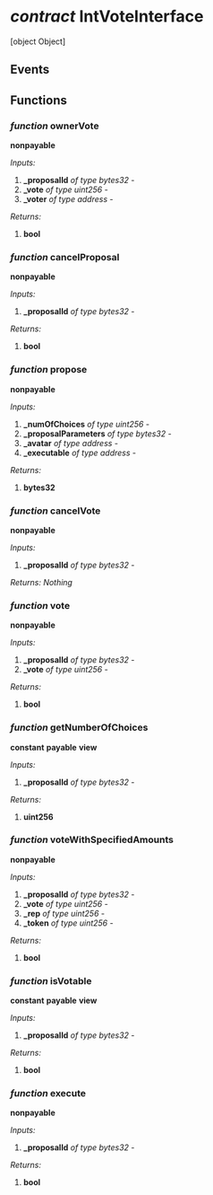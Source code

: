 # *contract* IntVoteInterface
[object Object]
## Events

## Functions
### *function* ownerVote

**nonpayable**




*Inputs:*
1. **_proposalId** *of type bytes32* - 
2. **_vote** *of type uint256* - 
3. **_voter** *of type address* - 

*Returns:*
1. **bool**

### *function* cancelProposal

**nonpayable**




*Inputs:*
1. **_proposalId** *of type bytes32* - 

*Returns:*
1. **bool**

### *function* propose

**nonpayable**




*Inputs:*
1. **_numOfChoices** *of type uint256* - 
2. **_proposalParameters** *of type bytes32* - 
3. **_avatar** *of type address* - 
4. **_executable** *of type address* - 

*Returns:*
1. **bytes32**

### *function* cancelVote

**nonpayable**




*Inputs:*
1. **_proposalId** *of type bytes32* - 

*Returns:*
*Nothing*

### *function* vote

**nonpayable**




*Inputs:*
1. **_proposalId** *of type bytes32* - 
2. **_vote** *of type uint256* - 

*Returns:*
1. **bool**

### *function* getNumberOfChoices

**constant**
**payable**
**view**




*Inputs:*
1. **_proposalId** *of type bytes32* - 

*Returns:*
1. **uint256**

### *function* voteWithSpecifiedAmounts

**nonpayable**




*Inputs:*
1. **_proposalId** *of type bytes32* - 
2. **_vote** *of type uint256* - 
3. **_rep** *of type uint256* - 
4. **_token** *of type uint256* - 

*Returns:*
1. **bool**

### *function* isVotable

**constant**
**payable**
**view**




*Inputs:*
1. **_proposalId** *of type bytes32* - 

*Returns:*
1. **bool**

### *function* execute

**nonpayable**




*Inputs:*
1. **_proposalId** *of type bytes32* - 

*Returns:*
1. **bool**

